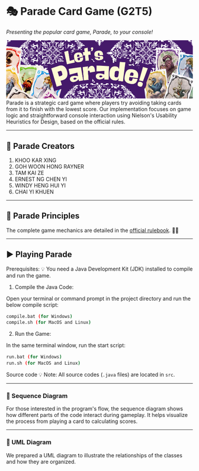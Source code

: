 # 🎭 Parade Card Game (G2T5)

*Presenting the popular card game, Parade, to your console!*

![App Screenshot](images/parade_banner.png)
Parade is a strategic card game where players try avoiding taking cards from it to finish with the lowest score.  Our implementation focuses on game logic and straightforward console interaction using Nielson's Usability Heuristics for Design, based on the official rules.

---

## 👥 Parade Creators

1.  KHOO KAR XING
2.  GOH WOON HONG RAYNER
3.  TAM KAI ZE
4.  ERNEST NG CHEN YI
5.  WINDY HENG HUI YI
6.  CHAI YI KHUEN

---

## 📜 Parade Principles

The complete game mechanics are detailed in the [official rulebook](https://cdn.1j1ju.com/medias/8f/7e/8f-parade-rulebook.pdf). 🎪✨  

---

## ▶️ Playing Parade

Prerequisites: 
💡 You need a Java Development Kit (JDK) installed to compile and run the game.

1. Compile the Java Code:

Open your terminal or command prompt in the project directory and run the below compile script:

```bash
compile.bat (for Windows)
compile.sh (for MacOS and Linux)
```
2. Run the Game:

In the same terminal window, run the start script:

```bash
run.bat (for Windows)
run.sh (for MacOS and Linux)
```

Source code
💡 Note: All source codes (`.java` files) are located in `src`.

---

### 🔁 Sequence Diagram
For those interested in the program's flow, the sequence diagram shows how different parts of the code interact during gameplay. It helps visualize the process from playing a card to calculating scores.

---

### 🧱 UML Diagram
We prepared a UML diagram to illustrate the relationships of the classes and how they are organized.
